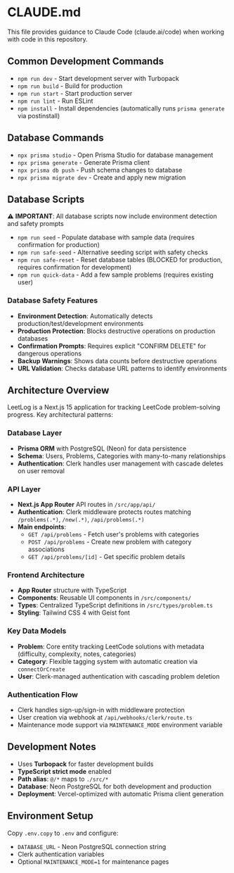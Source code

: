 # CLAUDE.md

This file provides guidance to Claude Code (claude.ai/code) when working with code in this repository.

## Common Development Commands

- `npm run dev` - Start development server with Turbopack
- `npm run build` - Build for production
- `npm run start` - Start production server
- `npm run lint` - Run ESLint
- `npm install` - Install dependencies (automatically runs `prisma generate` via postinstall)

## Database Commands

- `npx prisma studio` - Open Prisma Studio for database management
- `npx prisma generate` - Generate Prisma client
- `npx prisma db push` - Push schema changes to database
- `npx prisma migrate dev` - Create and apply new migration

## Database Scripts

⚠️  **IMPORTANT**: All database scripts now include environment detection and safety prompts

- `npm run seed` - Populate database with sample data (requires confirmation for production)
- `npm run safe-seed` - Alternative seeding script with safety checks
- `npm run safe-reset` - Reset database tables (BLOCKED for production, requires confirmation for development)
- `npm run quick-data` - Add a few sample problems (requires existing user)

### Database Safety Features

- **Environment Detection**: Automatically detects production/test/development environments
- **Production Protection**: Blocks destructive operations on production databases
- **Confirmation Prompts**: Requires explicit "CONFIRM DELETE" for dangerous operations
- **Backup Warnings**: Shows data counts before destructive operations
- **URL Validation**: Checks database URL patterns to identify environments

## Architecture Overview

LeetLog is a Next.js 15 application for tracking LeetCode problem-solving progress. Key architectural patterns:

### Database Layer
- **Prisma ORM** with PostgreSQL (Neon) for data persistence
- **Schema**: Users, Problems, Categories with many-to-many relationships
- **Authentication**: Clerk handles user management with cascade deletes on user removal

### API Layer
- **Next.js App Router** API routes in `/src/app/api/`
- **Authentication**: Clerk middleware protects routes matching `/problems(.*)`, `/new(.*)`, `/api/problems(.*)`
- **Main endpoints**: 
  - `GET /api/problems` - Fetch user's problems with categories
  - `POST /api/problems` - Create new problem with category associations
  - `GET /api/problems/[id]` - Get specific problem details

### Frontend Architecture
- **App Router** structure with TypeScript
- **Components**: Reusable UI components in `/src/components/`
- **Types**: Centralized TypeScript definitions in `/src/types/problem.ts`
- **Styling**: Tailwind CSS 4 with Geist font

### Key Data Models
- **Problem**: Core entity tracking LeetCode solutions with metadata (difficulty, complexity, notes, categories)
- **Category**: Flexible tagging system with automatic creation via `connectOrCreate`
- **User**: Clerk-managed authentication with cascading problem deletion

### Authentication Flow
- Clerk handles sign-up/sign-in with middleware protection
- User creation via webhook at `/api/webhooks/clerk/route.ts`
- Maintenance mode support via `MAINTENANCE_MODE` environment variable

## Development Notes

- Uses **Turbopack** for faster development builds
- **TypeScript strict mode** enabled
- **Path alias**: `@/*` maps to `./src/*`
- **Database**: Neon PostgreSQL for both development and production
- **Deployment**: Vercel-optimized with automatic Prisma client generation

## Environment Setup

Copy `.env.copy` to `.env` and configure:
- `DATABASE_URL` - Neon PostgreSQL connection string
- Clerk authentication variables
- Optional `MAINTENANCE_MODE=1` for maintenance pages